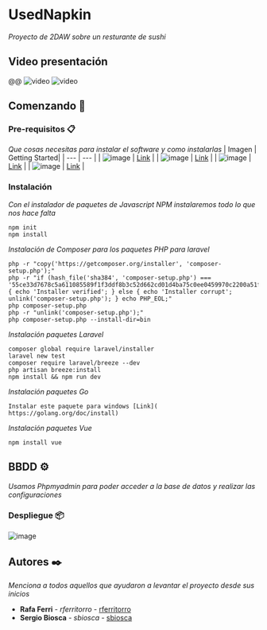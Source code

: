 # UsedNapkin

_Proyecto de 2DAW sobre un resturante de sushi_

## Video presentación

 @@
 ![video](./frontend/src/assets/Actions_Client&Admin2)
 ![video](./frontend/src/assets/Actions_Sin_Logear2)
 
## Comenzando 🚀

### Pre-requisitos 📋

_Que cosas necesitas para instalar el software y como instalarlas_
| Imagen | Getting Started|
| --- | --- |
| ![image](https://user-images.githubusercontent.com/102603519/213492810-3b377cac-3839-47e0-9078-9fc8a4c7d464.png) | [Link](https://www.npmjs.com/) |
| ![image](https://user-images.githubusercontent.com/102603519/213493202-236b4461-b022-4779-8bbe-df4e162031c7.png) | [Link](https://vuejs.org/guide/introduction.html) |
| ![image](https://user-images.githubusercontent.com/102603519/213493551-75ab64e9-6a0b-4cdf-b6ea-cbdb839d8de9.png) | [Link](https://laravel.com/docs/4.2/quick) |
| ![image](https://user-images.githubusercontent.com/102603519/213493652-63389981-1e6a-4b5e-8cce-1139d35972a1.png) | [Link](https://go.dev/doc/tutorial/web-service-gin) |

### Instalación 

_Con el instalador de paquetes de Javascript NPM instalaremos todo lo que nos hace falta_

```
npm init
npm install
```

_Instalación de Composer para los paquetes PHP para laravel_

```
php -r "copy('https://getcomposer.org/installer', 'composer-setup.php');"
php -r "if (hash_file('sha384', 'composer-setup.php') === '55ce33d7678c5a611085589f1f3ddf8b3c52d662cd01d4ba75c0ee0459970c2200a51f492d557530c71c15d8dba01eae') { echo 'Installer verified'; } else { echo 'Installer corrupt'; unlink('composer-setup.php'); } echo PHP_EOL;"
php composer-setup.php
php -r "unlink('composer-setup.php');"
php composer-setup.php --install-dir=bin

```
_Instalación paquetes Laravel_

```
composer global require laravel/installer
laravel new test
composer require laravel/breeze --dev
php artisan breeze:install
npm install && npm run dev

```

_Instalación paquetes Go_

```
Instalar este paquete para windows [Link]( https://golang.org/doc/install)
```

_Instalación paquetes Vue_

```
npm install vue
```

## BBDD ⚙️

_Usamos Phpmyadmin para poder acceder a la base de datos y realizar las configuraciones_

### Despliegue 📦

![image](https://user-images.githubusercontent.com/102603519/213495698-94ff2f54-2afc-47ca-aa94-ac22097f21a1.png)

## Autores ✒️

_Menciona a todos aquellos que ayudaron a levantar el proyecto desde sus inicios_

* **Rafa Ferri** - *rferritorro* - [rferritorro](https://github.com/rferritorro)
* **Sergio Biosca** - *sbiosca* - [sbiosca](https://github.com/sbiosca)

